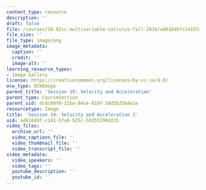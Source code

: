 ```yaml
---
content_type: resource
description: ''
draft: false
file: /courses/18-02sc-multivariable-calculus-fall-2010/ad616d9fc1415fa6925c59255290d225_MIT18_02SC_L6Brds_2.png
file_size: ''
file_type: image/png
image_metadata:
  caption: ''
  credit: ''
  image-alt: ''
learning_resource_types:
- Image Gallery
license: https://creativecommons.org/licenses/by-nc-sa/4.0/
ocw_type: OCWImage
parent_title: 'Session 19: Velocity and Acceleration'
parent_type: CourseSection
parent_uid: dcdc00f0-31ba-84ce-819f-58d5b2584e2e
resourcetype: Image
title: 'Session 19: Velocity and Acceleration 2'
uid: ad616d9f-c141-5fa6-925c-59255290d225
video_files:
  archive_url: ''
  video_captions_file: ''
  video_thumbnail_file: ''
  video_transcript_file: ''
video_metadata:
  video_speakers: ''
  video_tags: ''
  youtube_description: ''
  youtube_id: ''
---
```


